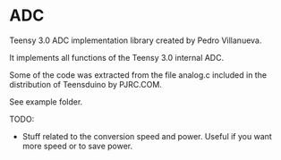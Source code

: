 ADC
===

Teensy 3.0 ADC implementation library created by Pedro Villanueva.

It implements all functions of the Teensy 3.0 internal ADC.

Some of the code was extracted from the file analog.c included in the distribution of Teensduino by PJRC.COM.

See example folder.

TODO:
  * Stuff related to the conversion speed and power. Useful if you want more speed or to save power.
